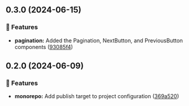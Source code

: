 ## 0.3.0 (2024-06-15)


### 🚀 Features

- **pagination:** Added the Pagination, NextButton, and PreviousButton components ([93085f4](https://github.com/storm-software/cyclone-ui/commit/93085f4))

## 0.2.0 (2024-06-09)


### 🚀 Features

- **monorepo:** Add publish target to project configuration ([369a520](https://github.com/storm-software/cyclone-ui/commit/369a520))